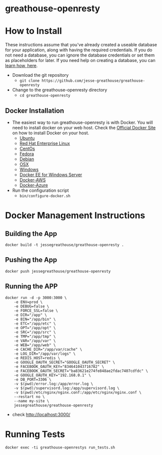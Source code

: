 greathouse-openresty
====
# How to Install
These instructions assume that you've already created a useable database for your application, along with having the required credentials. If you do not need a database, you can ignore the database credentials or set them as placeholders for later. If you need help on creating a database, you can [learn how, here](https://www.postgresql.org/docs/10/tutorial-install.html).

* Download the git repository
    * `git clone https://github.com/jesse-greathouse/greathouse-openresty`
* Change to the greathouse-openresty directory
    * `cd greathouse-openresty`

## Docker Installation
* The easiest way to run greathouse-openresty is with Docker. You will need to install docker on your web host. Check the [Official Docker Site](https://docs.docker.com/engine/installation/) on how to install Docker on your host.
    * [Ubuntu](https://docs.docker.com/engine/installation/linux/ubuntu/)
    * [Red Hat Enterprise Linux](https://docs.docker.com/engine/installation/linux/rhel/)
    * [CentOs](https://docs.docker.com/engine/installation/linux/centos/)
    * [Fedora](https://docs.docker.com/engine/installation/linux/fedora/)
    * [Debian](https://docs.docker.com/engine/installation/linux/debian/)
    * [OSX](https://docs.docker.com/docker-for-mac/install/)
    * [Windows](https://docs.docker.com/docker-for-windows/install/)
    * [Docker EE for Windows Server](https://docs.docker.com/docker-ee-for-windows/install/)
    * [Docker-AWS](https://docs.docker.com/docker-for-aws/)
    * [Docker-Azure](https://docs.docker.com/docker-for-azure/)
* Run the configuration script
    * `bin/configure-docker.sh`


# Docker Management Instructions
## Building the App
    docker build -t jessegreathouse/greathouse-openresty .

## Pushing the App
    docker push jessegreathouse/greathouse-openresty

## Running the APP
    docker run -d -p 3000:3000 \
        -e ENV=prod \
        -e DEBUG=false \
        -e FORCE_SSL=false \
        -e DIR="/app" \
        -e BIN="/app/bin" \
        -e ETC="/app/etc" \
        -e OPT="/app/opt" \
        -e SRC="/app/src" \
        -e TMP="/app/tmp" \
        -e VAR="/app/var" \
        -e WEB="/app/web" \
        -e CACHE_DIR="/app/var/cache" \
        -e LOG_DIR="/app/var/logs" \
        -e REDIS_HOST=redis \
        -e GOOGLE_OAUTH_SECRET="GOOGLE_OAUTH_SECRET" \
        -e FACEBOOK_OAUTH_KEY="834641043716782" \
        -e FACEBOOK_OAUTH_SECRET="ba83621e274fe848ae2fdac7407cdfdc" \
        -e GOOGLE_OAUTH_KEY="192.168.0.1" \
        -e DB_PORT=3306 \
        -v $(pwd)/error.log:/app/error.log \
        -v $(pwd)/supervisord.log:/app/supervisord.log \
        -v $(pwd)/etc/nginx/nginx.conf:/app/etc/nginx/nginx.conf \
        --restart no \
        --name my-site \
        jessegreathouse/greathouse-openresty

* check [http://localhost:3000/](http://localhost:3000/)

# Running Tests
    docker exec -ti greathouse-openrestys run_tests.sh

